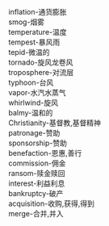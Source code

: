 inflation-通货膨胀<br>
smog-烟雾<br>
temperature-温度<br>
tempest-暴风雨<br>
tepid-微温的<br>
tornado-旋风龙卷风<br>
troposphere-对流层<br>
typhoon-台风<br>
vapor-水汽水蒸气<br>
whirlwind-旋风<br>
balmy-温和的<br>
Christianity-基督教,基督精神<br>
patronage-赞助<br>
sponsorship-赞助<br>
benefaction-恩惠,善行<br>
commission-佣金<br>
ransom-赎金赎回<br>
interest-利益利息<br>
bankruptcy-破产<br>
acquisition-收购,获得,得到<br>
merge-合并,并入<br>
<br>
<br>
<br>
<br>
<br>
<br>
<br>
<br>
<br>
<br>
<br>
<br>
<br>
<br>
<br>
<br>
<br>
<br>
<br>

